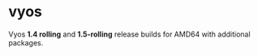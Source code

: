 # vyos

Vyos **1.4 rolling** and **1.5-rolling** release builds for AMD64 with additional packages.
